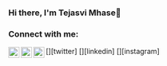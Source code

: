 ### Hi there, I'm Tejasvi Mhase👋

<!--
**99002669/99002669** is a ✨ _special_ ✨ repository because its `README.md` (this file) appears on your GitHub profile.

Here are some ideas to get you started:

- 🔭 I’m currently working on ...
- 🌱 I’m currently learning ...
- 👯 I’m looking to collaborate on ...
- 🤔 I’m looking for help with ...
- 💬 Ask me about ...
- 📫 How to reach me: ...
- 😄 Pronouns: ...
- ⚡ Fun fact: ...
-->

### Connect with me:

[<img align="left" alt="codeSTACKr | Twitter" width="22px" src="https://twitter.com/MhaseTejasvi" />][twitter]
[<img align="left" alt="codeSTACKr | LinkedIn" width="22px" src="https://www.linkedin.com/in/tejasvi-mhase-165141159/" />][linkedin]
[<img align="left" alt="codeSTACKr | Instagram" width="22px" src="https://www.instagram.com/tejasvi_mhase/" />][instagram]
